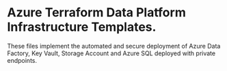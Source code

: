 # Azure Terraform Data Platform Infrastructure Templates.

These files implement the automated and secure deployment of Azure Data Factory, Key Vault, Storage Account and Azure SQL deployed with private endpoints.

